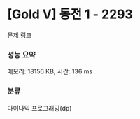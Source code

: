 # [Gold V] 동전 1 - 2293 

[문제 링크](https://www.acmicpc.net/problem/2293) 

### 성능 요약

메모리: 18156 KB, 시간: 136 ms

### 분류

다이나믹 프로그래밍(dp)

